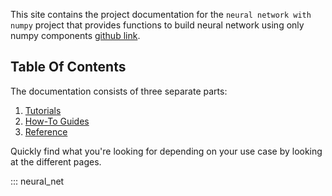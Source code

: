 This site contains the project documentation for the
`neural network with numpy` project that provides functions to build neural network using only numpy components
[github link](
    https://github.com/atkamara/deeplearning/tree/main/neural_net/src).


## Table Of Contents

The documentation consists of three separate parts:

1. [Tutorials](tutorials.md)
2. [How-To Guides](how-to-guides.md)
3. [Reference](reference.md)

Quickly find what you're looking for depending on
your use case by looking at the different pages.

::: neural_net